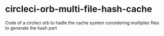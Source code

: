 # circleci-orb-multi-file-hash-cache
Code of a circleci orb to hadle the cache system considering multiples files to generate the hash part

